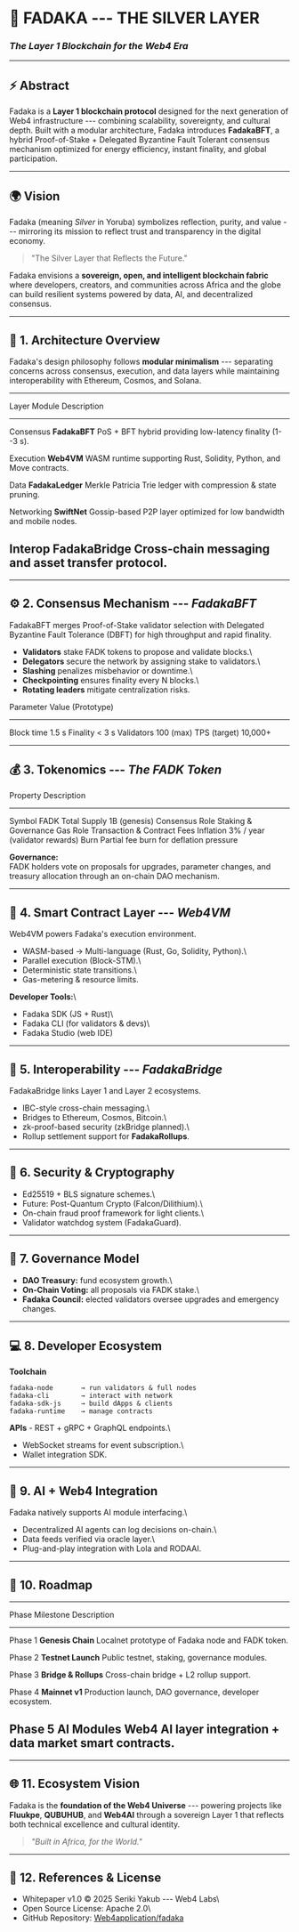 # 🪩 FADAKA --- THE SILVER LAYER

### *The Layer 1 Blockchain for the Web4 Era*

------------------------------------------------------------------------

## ⚡️ Abstract

Fadaka is a **Layer 1 blockchain protocol** designed for the next
generation of Web4 infrastructure --- combining scalability,
sovereignty, and cultural depth. Built with a modular architecture,
Fadaka introduces **FadakaBFT**, a hybrid Proof-of-Stake + Delegated
Byzantine Fault Tolerant consensus mechanism optimized for energy
efficiency, instant finality, and global participation.

------------------------------------------------------------------------

## 🌍 Vision

Fadaka (meaning *Silver* in Yoruba) symbolizes reflection, purity, and
value --- mirroring its mission to reflect trust and transparency in the
digital economy.

> "The Silver Layer that Reflects the Future."

Fadaka envisions a **sovereign, open, and intelligent blockchain
fabric** where developers, creators, and communities across Africa and
the globe can build resilient systems powered by data, AI, and
decentralized consensus.

------------------------------------------------------------------------

## 🧱 1. Architecture Overview

Fadaka's design philosophy follows **modular minimalism** --- separating
concerns across consensus, execution, and data layers while maintaining
interoperability with Ethereum, Cosmos, and Solana.

  ------------------------------------------------------------------------
  Layer             Module                 Description
  ----------------- ---------------------- -------------------------------
  Consensus         **FadakaBFT**          PoS + BFT hybrid providing
                                           low-latency finality (1--3 s).

  Execution         **Web4VM**             WASM runtime supporting Rust,
                                           Solidity, Python, and Move
                                           contracts.

  Data              **FadakaLedger**       Merkle Patricia Trie ledger
                                           with compression & state
                                           pruning.

  Networking        **SwiftNet**           Gossip-based P2P layer
                                           optimized for low bandwidth and
                                           mobile nodes.

  Interop           **FadakaBridge**       Cross-chain messaging and asset
                                           transfer protocol.
  ------------------------------------------------------------------------

------------------------------------------------------------------------

## ⚙️ 2. Consensus Mechanism --- *FadakaBFT*

FadakaBFT merges Proof-of-Stake validator selection with Delegated
Byzantine Fault Tolerance (DBFT) for high throughput and rapid finality.

-   **Validators** stake FADK tokens to propose and validate blocks.\
-   **Delegators** secure the network by assigning stake to validators.\
-   **Slashing** penalizes misbehavior or downtime.\
-   **Checkpointing** ensures finality every N blocks.\
-   **Rotating leaders** mitigate centralization risks.

  Parameter      Value (Prototype)
  -------------- -------------------
  Block time     1.5 s
  Finality       \< 3 s
  Validators     100 (max)
  TPS (target)   10,000+

------------------------------------------------------------------------

## 💰 3. Tokenomics --- *The FADK Token*

  Property         Description
  ---------------- -----------------------------------------
  Symbol           FADK
  Total Supply     1B (genesis)
  Consensus Role   Staking & Governance
  Gas Role         Transaction & Contract Fees
  Inflation        3% / year (validator rewards)
  Burn             Partial fee burn for deflation pressure

**Governance:**\
FADK holders vote on proposals for upgrades, parameter changes, and
treasury allocation through an on-chain DAO mechanism.

------------------------------------------------------------------------

## 🧠 4. Smart Contract Layer --- *Web4VM*

Web4VM powers Fadaka's execution environment.

-   WASM-based → Multi-language (Rust, Go, Solidity, Python).\
-   Parallel execution (Block-STM).\
-   Deterministic state transitions.\
-   Gas-metering & resource limits.

**Developer Tools:**\
- Fadaka SDK (JS + Rust)\
- Fadaka CLI (for validators & devs)\
- Fadaka Studio (web IDE)

------------------------------------------------------------------------

## 🔗 5. Interoperability --- *FadakaBridge*

FadakaBridge links Layer 1 and Layer 2 ecosystems.

-   IBC-style cross-chain messaging.\
-   Bridges to Ethereum, Cosmos, Bitcoin.\
-   zk-proof-based security (zkBridge planned).\
-   Rollup settlement support for **FadakaRollups**.

------------------------------------------------------------------------

## 🔐 6. Security & Cryptography

-   Ed25519 + BLS signature schemes.\
-   Future: Post-Quantum Crypto (Falcon/Dilithium).\
-   On-chain fraud proof framework for light clients.\
-   Validator watchdog system (FadakaGuard).

------------------------------------------------------------------------

## 🧩 7. Governance Model

-   **DAO Treasury:** fund ecosystem growth.\
-   **On-Chain Voting:** all proposals via FADK stake.\
-   **Fadaka Council:** elected validators oversee upgrades and
    emergency changes.

------------------------------------------------------------------------

## 💻 8. Developer Ecosystem

**Toolchain**

    fadaka-node       → run validators & full nodes
    fadaka-cli        → interact with network
    fadaka-sdk-js     → build dApps & clients
    fadaka-runtime    → manage contracts

**APIs** - REST + gRPC + GraphQL endpoints.\
- WebSocket streams for event subscription.\
- Wallet integration SDK.

------------------------------------------------------------------------

## 🧠 9. AI + Web4 Integration

Fadaka natively supports AI module interfacing.\
- Decentralized AI agents can log decisions on-chain.\
- Data feeds verified via oracle layer.\
- Plug-and-play integration with Lola and RODAAI.

------------------------------------------------------------------------

## 🚀 10. Roadmap

  -----------------------------------------------------------------------
  Phase             Milestone                 Description
  ----------------- ------------------------- ---------------------------
  Phase 1           **Genesis Chain**         Localnet prototype of
                                              Fadaka node and FADK token.

  Phase 2           **Testnet Launch**        Public testnet, staking,
                                              governance modules.

  Phase 3           **Bridge & Rollups**      Cross-chain bridge + L2
                                              rollup support.

  Phase 4           **Mainnet v1**            Production launch, DAO
                                              governance, developer
                                              ecosystem.

  Phase 5           **AI Modules**            Web4 AI layer integration +
                                              data market smart
                                              contracts.
  -----------------------------------------------------------------------

------------------------------------------------------------------------

## 🌐 11. Ecosystem Vision

Fadaka is the **foundation of the Web4 Universe** --- powering projects
like **Fluukpe**, **QUBUHUB**, and **Web4AI** through a sovereign Layer
1 that reflects both technical excellence and cultural identity.

> *"Built in Africa, for the World."*

------------------------------------------------------------------------

## 📜 12. References & License

-   Whitepaper v1.0 © 2025 Seriki Yakub --- Web4 Labs\
-   Open Source License: Apache 2.0\
-   GitHub Repository:
    [Web4application/fadaka](https://github.com/Web4application/fadaka)
